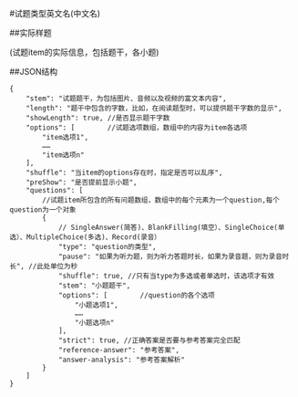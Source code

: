 #试题类型英文名(中文名)

##实际样题

(试题item的实际信息，包括题干，各小题)

##JSON结构

	{	
		"stem": "试题题干，为包括图片、音频以及视频的富文本内容",
		"length": "题干中包含的字数，比如，在阅读题型时，可以提供题干字数的显示",
		"showLength": true, //是否显示题干字数
		"options": [ 		//试题选项数组，数组中的内容为item各选项
			"item选项1",			
			……
			"item选项n"
		],
		"shuffle": "当item的options存在时，指定是否可以乱序",
		"preShow": "是否提前显示小题",
		"questions": [			
			//试题item所包含的所有问题数组，数组中的每个元素为一个question,每个question为一个对象
			{
				// SingleAnswer(简答)、BlankFilling(填空）、SingleChoice(单选）、MultipleChoice(多选)、Record(录音）
				"type": "question的类型",	
				"pause": "如果为听力题，则为听力答题时长，如果为录音题，则为录音时长", //此处单位为秒
				"shuffle": true, //只有当type为多选或者单选时，该选项才有效			
				"stem": "小题题干",
				"options": [		//question的各个选项
					"小题选项1",
					……
					"小题选项n"
				],
				"strict": true,	//正确答案是否要与参考答案完全匹配
				"reference-answer": "参考答案",		
				"answer-analysis": "参考答案解析"
			}
		]
	}

